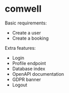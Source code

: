 # comwell

Basic requirements:
* Create a user
* Create a booking

Extra features:
* Login
* Profile endpoint
* Database index
* OpenAPI documentation
* GDPR banner
* Logout
